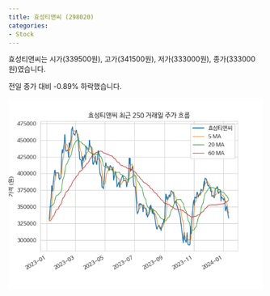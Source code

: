 ```yaml
---
title: 효성티앤씨 (298020)
categories:
- Stock
---
```


효성티앤씨는 시가(339500원), 고가(341500원), 저가(333000원), 종가(333000원)였습니다.

전일 종가 대비 -0.89% 하락했습니다.

<!-- more -->

![298020](/assets/images/stock/298020.png)
